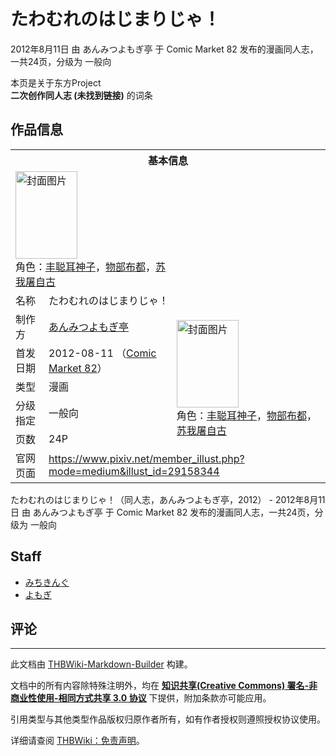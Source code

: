 # たわむれのはじまりじゃ！

<!-- source html: G:\repos\THBWiki-Markdown-Builder\THBWikiMarkdown\Temp\main\2\26\ns0%3A%E3%81%9F%E3%82%8F%E3%82%80%E3%82%8C%E3%81%AE%E3%81%AF%E3%81%98%E3%81%BE%E3%82%8A%E3%81%98%E3%82%83%EF%BC%81.html -->

2012年8月11日 由 あんみつよもぎ亭 于 Comic Market 82 发布的漫画同人志，一共24页，分级为 一般向

本页是关于东方Project  
 **二次创作同人志 (未找到链接)** 的词条
## 作品信息

<table><tbody><tr><th colspan="3">基本信息</th></tr><tr><td class="cover-artwork-mobile" colspan="2"><a href="./文件-たわむれのはじまりじゃ！封面.jpg.md" class="image" title="封面图片"><img alt="封面图片" src="https://upload.thwiki.cc/thumb/4/4f/%E3%81%9F%E3%82%8F%E3%82%80%E3%82%8C%E3%81%AE%E3%81%AF%E3%81%98%E3%81%BE%E3%82%8A%E3%81%98%E3%82%83%EF%BC%81%E5%B0%81%E9%9D%A2.jpg/99px-%E3%81%9F%E3%82%8F%E3%82%80%E3%82%8C%E3%81%AE%E3%81%AF%E3%81%98%E3%81%BE%E3%82%8A%E3%81%98%E3%82%83%EF%BC%81%E5%B0%81%E9%9D%A2.jpg" decoding="async" loading="lazy" width="99" height="140" srcset="https://upload.thwiki.cc/thumb/4/4f/%E3%81%9F%E3%82%8F%E3%82%80%E3%82%8C%E3%81%AE%E3%81%AF%E3%81%98%E3%81%BE%E3%82%8A%E3%81%98%E3%82%83%EF%BC%81%E5%B0%81%E9%9D%A2.jpg/149px-%E3%81%9F%E3%82%8F%E3%82%80%E3%82%8C%E3%81%AE%E3%81%AF%E3%81%98%E3%81%BE%E3%82%8A%E3%81%98%E3%82%83%EF%BC%81%E5%B0%81%E9%9D%A2.jpg 1.5x, https://upload.thwiki.cc/thumb/4/4f/%E3%81%9F%E3%82%8F%E3%82%80%E3%82%8C%E3%81%AE%E3%81%AF%E3%81%98%E3%81%BE%E3%82%8A%E3%81%98%E3%82%83%EF%BC%81%E5%B0%81%E9%9D%A2.jpg/198px-%E3%81%9F%E3%82%8F%E3%82%80%E3%82%8C%E3%81%AE%E3%81%AF%E3%81%98%E3%81%BE%E3%82%8A%E3%81%98%E3%82%83%EF%BC%81%E5%B0%81%E9%9D%A2.jpg 2x" data-file-width="800" data-file-height="1130"></a><div class="cover-char">角色：<a href="./丰聪耳神子.md" title="丰聪耳神子">丰聪耳神子</a>，<a href="./物部布都.md" title="物部布都">物部布都</a>，<a href="./苏我屠自古.md" title="苏我屠自古">苏我屠自古</a></div></td>
</tr><tr><td class="label">名称</td><td colspan="2"> たわむれのはじまりじゃ！ </td></tr><tr><td class="label">制作方</td><td><a href="./あんみつよもぎ亭.md" title="あんみつよもぎ亭">あんみつよもぎ亭</a></td><td class="cover-artwork" rowspan="5" style="min-width:140px;"><a href="./文件-たわむれのはじまりじゃ！封面.jpg.md" class="image" title="封面图片"><img alt="封面图片" src="https://upload.thwiki.cc/thumb/4/4f/%E3%81%9F%E3%82%8F%E3%82%80%E3%82%8C%E3%81%AE%E3%81%AF%E3%81%98%E3%81%BE%E3%82%8A%E3%81%98%E3%82%83%EF%BC%81%E5%B0%81%E9%9D%A2.jpg/99px-%E3%81%9F%E3%82%8F%E3%82%80%E3%82%8C%E3%81%AE%E3%81%AF%E3%81%98%E3%81%BE%E3%82%8A%E3%81%98%E3%82%83%EF%BC%81%E5%B0%81%E9%9D%A2.jpg" decoding="async" loading="lazy" width="99" height="140" srcset="https://upload.thwiki.cc/thumb/4/4f/%E3%81%9F%E3%82%8F%E3%82%80%E3%82%8C%E3%81%AE%E3%81%AF%E3%81%98%E3%81%BE%E3%82%8A%E3%81%98%E3%82%83%EF%BC%81%E5%B0%81%E9%9D%A2.jpg/149px-%E3%81%9F%E3%82%8F%E3%82%80%E3%82%8C%E3%81%AE%E3%81%AF%E3%81%98%E3%81%BE%E3%82%8A%E3%81%98%E3%82%83%EF%BC%81%E5%B0%81%E9%9D%A2.jpg 1.5x, https://upload.thwiki.cc/thumb/4/4f/%E3%81%9F%E3%82%8F%E3%82%80%E3%82%8C%E3%81%AE%E3%81%AF%E3%81%98%E3%81%BE%E3%82%8A%E3%81%98%E3%82%83%EF%BC%81%E5%B0%81%E9%9D%A2.jpg/198px-%E3%81%9F%E3%82%8F%E3%82%80%E3%82%8C%E3%81%AE%E3%81%AF%E3%81%98%E3%81%BE%E3%82%8A%E3%81%98%E3%82%83%EF%BC%81%E5%B0%81%E9%9D%A2.jpg 2x" data-file-width="800" data-file-height="1130"></a><div class="cover-char">角色：<a href="./丰聪耳神子.md" title="丰聪耳神子">丰聪耳神子</a>，<a href="./物部布都.md" title="物部布都">物部布都</a>，<a href="./苏我屠自古.md" title="苏我屠自古">苏我屠自古</a></div></td>
</tr><tr><td class="label">首发日期</td><td>2012-08-11&#160;（<a href="/展会作品列表?e=Comic+Market%2382">Comic Market 82</a>）</td></tr><tr><td class="label">类型</td><td>漫画</td></tr><tr><td class="label">分级指定</td><td>一般向</td></tr><tr><td class="label">页数</td><td>24P</td></tr>
<tr><td class="label">官网页面</td><td colspan="2"><a rel="nofollow" class="external free" href="https://www.pixiv.net/member_illust.php?mode=medium&amp;illust_id=29158344">https://www.pixiv.net/member_illust.php?mode=medium&amp;illust_id=29158344</a></td></tr></tbody></table>

たわむれのはじまりじゃ！（同人志，あんみつよもぎ亭，2012） - 2012年8月11日 由 あんみつよもぎ亭 于 Comic Market 82 发布的漫画同人志，一共24页，分级为 一般向
## Staff
- [みちきんぐ](./みちきんぐ.md)
- [よもぎ](./よもぎ.md)

## 评论




---

此文档由 [THBWiki-Markdown-Builder](https://github.com/Delsin-Yu/THBWiki-Markdown-Builder) 构建。

文档中的所有内容除特殊注明外，均在 [**知识共享(Creative Commons) 署名-非商业性使用-相同方式共享 3.0 协议**](https://creativecommons.org/licenses/by-sa/3.0/deed.zh-hans) 下提供，附加条款亦可能应用。

引用类型与其他类型作品版权归原作者所有，如有作者授权则遵照授权协议使用。

详细请查阅 [THBWiki：免责声明](https://thbwiki.cc/THBWiki:%E5%85%8D%E8%B4%A3%E5%A3%B0%E6%98%8E)。

